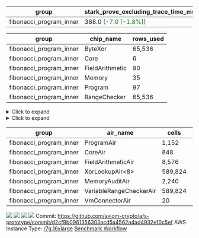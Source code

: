 | group | stark_prove_excluding_trace_time_ms | total_cells | total_cells_used | trace_gen_time_ms |
| --- | --- | --- | --- | --- |
| fibonacci_program_inner | 388.0 <span style="color: green">(-7.0 [-1.8%])</span> | 1,192,484 | 134,996 | 0.0 |

| group | chip_name | rows_used |
| --- | --- | --- |
| fibonacci_program_inner | ByteXor | 65,536 |
| fibonacci_program_inner | Core | 6 |
| fibonacci_program_inner | FieldArithmetic | 90 |
| fibonacci_program_inner | Memory | 35 |
| fibonacci_program_inner | Program | 97 |
| fibonacci_program_inner | RangeChecker | 65,536 |

<details>
<summary>Click to expand</summary>

| group | dsl_ir | opcode | frequency |
| --- | --- | --- | --- |
| fibonacci_program_inner |  | JAL | 1 |
| fibonacci_program_inner |  | STOREW | 2 |
| fibonacci_program_inner | AddF | ADD | 30 |
| fibonacci_program_inner | AddFI | ADD | 60 |
| fibonacci_program_inner | Halt | TERMINATE | 1 |
| fibonacci_program_inner | ImmF | STOREW | 2 |

</details>

<details>
<summary>Click to expand</summary>

| group | air_name | dsl_ir | opcode | cells_used |
| --- | --- | --- | --- | --- |
| fibonacci_program_inner | Audit |  | JAL | 19 |
| fibonacci_program_inner | CoreAir |  | JAL | 62 |
| fibonacci_program_inner | Audit |  | STOREW | 38 |
| fibonacci_program_inner | CoreAir |  | STOREW | 124 |
| fibonacci_program_inner | FieldArithmeticAir | AddF | ADD | 930 |
| fibonacci_program_inner | Audit | AddFI | ADD | 570 |
| fibonacci_program_inner | FieldArithmeticAir | AddFI | ADD | 1,860 |
| fibonacci_program_inner | CoreAir | Halt | TERMINATE | 62 |
| fibonacci_program_inner | Audit | ImmF | STOREW | 38 |
| fibonacci_program_inner | CoreAir | ImmF | STOREW | 124 |

</details>

| group | air_name | cells | constraints | interactions | main_cols | perm_cols | prep_cols | quotient_deg | rows |
| --- | --- | --- | --- | --- | --- | --- | --- | --- | --- |
| fibonacci_program_inner | ProgramAir<BabyBear> | 1,152 | 4 | 1 | 1 | 8 | 9 | 1 | 128 |
| fibonacci_program_inner | CoreAir | 848 | 115 | 19 | 62 | 44 |  | 2 | 8 |
| fibonacci_program_inner | FieldArithmeticAir | 8,576 | 28 | 15 | 31 | 36 |  | 2 | 128 |
| fibonacci_program_inner | XorLookupAir<8> | 589,824 | 4 | 1 | 1 | 8 | 3 | 1 | 65,536 |
| fibonacci_program_inner | MemoryAuditAir | 2,240 | 21 | 6 | 19 | 16 |  | 2 | 64 |
| fibonacci_program_inner | VariableRangeCheckerAir | 589,824 | 4 | 1 | 1 | 8 | 2 | 1 | 65,536 |
| fibonacci_program_inner | VmConnectorAir | 20 | 4 | 2 | 2 | 8 | 1 | 2 | 2 |



[![](https://axiom-public-data-staging-us-east-1.s3.us-east-1.amazonaws.com/benchmark/github/flamegraphs/d2cf9b0961356303acd5a4562a4ad4932e10c5ef/tiny_e2e.dsl_ir.opcode.air_name.cells_used.reverse.svg)](https://axiom-public-data-staging-us-east-1.s3.us-east-1.amazonaws.com/benchmark/github/flamegraphs/d2cf9b0961356303acd5a4562a4ad4932e10c5ef/tiny_e2e.dsl_ir.opcode.air_name.cells_used.reverse.svg)
[![](https://axiom-public-data-staging-us-east-1.s3.us-east-1.amazonaws.com/benchmark/github/flamegraphs/d2cf9b0961356303acd5a4562a4ad4932e10c5ef/tiny_e2e.dsl_ir.opcode.air_name.cells_used.svg)](https://axiom-public-data-staging-us-east-1.s3.us-east-1.amazonaws.com/benchmark/github/flamegraphs/d2cf9b0961356303acd5a4562a4ad4932e10c5ef/tiny_e2e.dsl_ir.opcode.air_name.cells_used.svg)
[![](https://axiom-public-data-staging-us-east-1.s3.us-east-1.amazonaws.com/benchmark/github/flamegraphs/d2cf9b0961356303acd5a4562a4ad4932e10c5ef/tiny_e2e.dsl_ir.opcode.frequency.reverse.svg)](https://axiom-public-data-staging-us-east-1.s3.us-east-1.amazonaws.com/benchmark/github/flamegraphs/d2cf9b0961356303acd5a4562a4ad4932e10c5ef/tiny_e2e.dsl_ir.opcode.frequency.reverse.svg)
[![](https://axiom-public-data-staging-us-east-1.s3.us-east-1.amazonaws.com/benchmark/github/flamegraphs/d2cf9b0961356303acd5a4562a4ad4932e10c5ef/tiny_e2e.dsl_ir.opcode.frequency.svg)](https://axiom-public-data-staging-us-east-1.s3.us-east-1.amazonaws.com/benchmark/github/flamegraphs/d2cf9b0961356303acd5a4562a4ad4932e10c5ef/tiny_e2e.dsl_ir.opcode.frequency.svg)
Commit: https://github.com/axiom-crypto/afs-prototype/commit/d2cf9b0961356303acd5a4562a4ad4932e10c5ef
AWS Instance Type: [r7g.16xlarge](https://instances.vantage.sh/aws/ec2/r7g.16xlarge)
[Benchmark Workflow](https://github.com/axiom-crypto/afs-prototype/actions/runs/11257591736)
